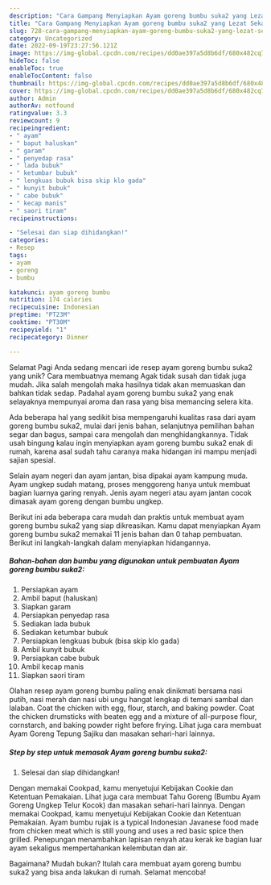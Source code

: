 ```yaml
---
description: "Cara Gampang Menyiapkan Ayam goreng bumbu suka2 yang Lezat Sekali"
title: "Cara Gampang Menyiapkan Ayam goreng bumbu suka2 yang Lezat Sekali"
slug: 728-cara-gampang-menyiapkan-ayam-goreng-bumbu-suka2-yang-lezat-sekali
category: Uncategorized
date: 2022-09-19T23:27:56.121Z
image: https://img-global.cpcdn.com/recipes/dd0ae397a5d8b6df/680x482cq70/ayam-goreng-bumbu-suka2-foto-resep-utama.jpg
hideToc: false
enableToc: true
enableTocContent: false
thumbnail: https://img-global.cpcdn.com/recipes/dd0ae397a5d8b6df/680x482cq70/ayam-goreng-bumbu-suka2-foto-resep-utama.jpg
cover: https://img-global.cpcdn.com/recipes/dd0ae397a5d8b6df/680x482cq70/ayam-goreng-bumbu-suka2-foto-resep-utama.jpg
author: Admin
authorAv: notfound
ratingvalue: 3.3
reviewcount: 9
recipeingredient:
- " ayam"
- " baput haluskan"
- " garam"
- " penyedap rasa"
- " lada bubuk"
- " ketumbar bubuk"
- " lengkuas bubuk bisa skip klo gada"
- " kunyit bubuk"
- " cabe bubuk"
- " kecap manis"
- " saori tiram"
recipeinstructions:

- "Selesai dan siap dihidangkan!"
categories:
- Resep
tags:
- ayam
- goreng
- bumbu

katakunci: ayam goreng bumbu 
nutrition: 174 calories
recipecuisine: Indonesian
preptime: "PT23M"
cooktime: "PT30M"
recipeyield: "1"
recipecategory: Dinner

---
```



Selamat Pagi Anda sedang mencari ide resep ayam goreng bumbu suka2 yang unik? Cara membuatnya memang Agak tidak susah dan tidak juga mudah. Jika salah mengolah maka hasilnya tidak akan memuaskan dan bahkan tidak sedap. Padahal ayam goreng bumbu suka2 yang enak selayaknya mempunyai aroma dan rasa yang bisa memancing selera kita.


Ada beberapa hal yang sedikit bisa mempengaruhi kualitas rasa dari ayam goreng bumbu suka2, mulai dari jenis bahan, selanjutnya pemilihan bahan segar dan bagus, sampai cara mengolah dan menghidangkannya. Tidak usah bingung kalau ingin menyiapkan ayam goreng bumbu suka2 enak di rumah, karena asal sudah tahu caranya maka hidangan ini mampu menjadi sajian spesial.

Selain ayam negeri dan ayam jantan, bisa dipakai ayam kampung muda. Ayam ungkep sudah matang, proses menggoreng hanya untuk membuat bagian luarnya garing renyah. Jenis ayam negeri atau ayam jantan cocok dimasak ayam goreng dengan bumbu ungkep.


Berikut ini ada beberapa cara mudah dan praktis untuk membuat ayam goreng bumbu suka2 yang siap dikreasikan. Kamu dapat menyiapkan Ayam goreng bumbu suka2 memakai 11 jenis bahan dan 0 tahap pembuatan. Berikut ini langkah-langkah dalam menyiapkan hidangannya.

<!--inarticleads1-->

##### Bahan-bahan dan bumbu yang digunakan untuk pembuatan Ayam goreng bumbu suka2:

1. Persiapkan  ayam
1. Ambil  baput (haluskan)
1. Siapkan  garam
1. Persiapkan  penyedap rasa
1. Sediakan  lada bubuk
1. Sediakan  ketumbar bubuk
1. Persiapkan  lengkuas bubuk (bisa skip klo gada)
1. Ambil  kunyit bubuk
1. Persiapkan  cabe bubuk
1. Ambil  kecap manis
1. Siapkan  saori tiram


Olahan resep ayam goreng bumbu paling enak dinikmati bersama nasi putih, nasi merah dan nasi ubi ungu hangat lengkap di temani sambal dan lalaban. Coat the chicken with egg, flour, starch, and baking powder. Coat the chicken drumsticks with beaten egg and a mixture of all-purpose flour, cornstarch, and baking powder right before frying. Lihat juga cara membuat Ayam Goreng Tepung Sajiku dan masakan sehari-hari lainnya. 

<!--inarticleads2-->

##### Step by step untuk memasak Ayam goreng bumbu suka2:


1. Selesai dan siap dihidangkan!

Dengan memakai Cookpad, kamu menyetujui Kebijakan Cookie dan Ketentuan Pemakaian. Lihat juga cara membuat Tahu Goreng (Bumbu Ayam Goreng Ungkep Telur Kocok) dan masakan sehari-hari lainnya. Dengan memakai Cookpad, kamu menyetujui Kebijakan Cookie dan Ketentuan Pemakaian. Ayam bumbu rujak is a typical Indonesian Javanese food made from chicken meat which is still young and uses a red basic spice then grilled. Penepungan menambahkan lapisan renyah atau kerak ke bagian luar ayam sekaligus mempertahankan kelembutan dan air. 

Bagaimana? Mudah bukan? Itulah cara membuat ayam goreng bumbu suka2 yang bisa anda lakukan di rumah. Selamat mencoba!
